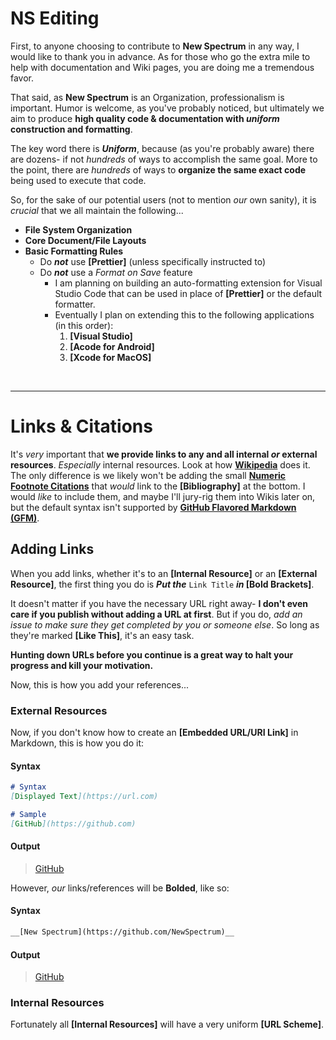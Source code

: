 # NS Editing

First, to anyone choosing to contribute to __New Spectrum__ in any way, I would like to thank you in advance. As for those who go the extra mile to help with documentation and Wiki pages, you are doing me a tremendous favor.

That said, as __New Spectrum__ is an Organization, professionalism is important. Humor is welcome, as you've probably noticed, but ultimately we aim to produce __high quality code & documentation with *uniform* construction and formatting__.

The key word there is __*Uniform*__, because (as you're probably aware) there are dozens- if not *hundreds* of ways to accomplish the same goal. More to the point, there are *hundreds* of ways to __organize the same exact code__ being used to execute that code.

So, for the sake of our potential users (not to mention *our* own sanity), it is *crucial* that we all maintain the following...

- __File System Organization__
- __Core Document/File Layouts__
- __Basic Formatting Rules__
	- Do __*not*__ use __[Prettier]__ (unless specifically instructed to)
	- Do __*not*__ use a *Format on Save* feature
		- I am planning on building an auto-formatting extension for Visual Studio Code that can be used in place of __[Prettier]__ or the default formatter.
		- Eventually I plan on extending this to the following applications (in this order):
			1. __[Visual Studio]__
			2. __[Acode for Android]__
			3. __[Xcode for MacOS]__

	

<br />

---

# Links & Citations

It's *very* important that __we provide links to any and all internal *or* external resources__. *Especially* internal resources. Look at how __[Wikipedia](https://wikipedia.org/)__ does it. The only difference is we likely won't be adding the small __[Numeric Footnote Citations](https://www.markdownguide.org/extended-syntax/#footnotes)__ that *would* link to the __[Bibliography]__ at the bottom. I would *like* to include them, and maybe I'll jury-rig them into Wikis later on, but the default syntax isn't supported by __[GitHub Flavored Markdown (GFM)](https://github.github.com/gfm)__.

## Adding Links

When you add links, whether it's to an __[Internal Resource]__ or an __[External Resource]__, the first thing you do is __*Put the*__ `Link Title` __*in* [Bold Brackets]__.

It doesn't matter if you have the necessary URL right away- __I don't even care if you publish without adding a URL at first__. But if you do, *add an issue to make sure they get completed by you or someone else*. So long as they're marked __[Like This]__, it's an easy task.

__Hunting down URLs before you continue is a great way to halt your progress and kill your motivation.__

Now, this is how you add your references...

### External Resources

Now, if you don't know how to create an __[Embedded URL/URI Link]__ in Markdown, this is how you do it:

#### Syntax
```markdown
# Syntax
[Displayed Text](https://url.com)

# Sample
[GitHub](https://github.com)
```

#### Output
> [GitHub](https://github.com)

However, *our* links/references will be __Bolded__, like so:

#### Syntax
```markdown
__[New Spectrum](https://github.com/NewSpectrum)__
```

#### Output
> [GitHub](https://github.com/NewSpectrum)

### Internal Resources

Fortunately all __[Internal Resources]__ will have a very uniform __[URL Scheme]__.

